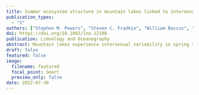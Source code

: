 ```yaml
---
title: Summer ecosystem structure in mountain lakes linked to interannual variability of lake ice, snowpack, and landscape attributes
publication_types:
  - "2"
authors: ["Stephen M. Powers", "Steven C. Fradkin", "William Baccus", "Carmen Archambault", "John R. Boetsch", "Matthew R. Brousil", "Rebecca Lofgren", "Ashley Rawhouser", "Stephanie E. Hampton"]
doi: https://doi.org/10.1002/lno.12188
publication: Limnology and Oceanography
abstract: Mountain lakes experience interannual variability in spring snowpack and ice cover that can lead to differences in physical, chemical, and biological properties in the succeeding summer. Lake studies that capture extreme years of snow and ice would be useful to understand and anticipate effects of climate change, but such data are rare for remote mountain lakes. Monitoring of lakes in Olympic, North Cascades, and Mount Rainier National Parks from2007 to 2018 allowed us to examine limnological differences along interannual and elevation-driven climate gradients that included unusually high (2011–2012) and 100-yr record low (2015) snowpack years. Years with lower spring snowpack had earlier ice-out. Across lakes, our analysis suggested an average of 0.075C lake warming perday of lost ice duration (0.525C per week), giving rise to other ecosystem changes linked to temperature such as lower dissolved oxygen, higher total dissolved N, higher chlorophyll, and higher abundance of cladoceran zooplankton. Conversely, in years with higher snowpack and a shorter ice-free season, lakes were colder and clearer (1 m deeper Secchi depth for every 1 m May snow water equivalent), with more dilute ions as well as lower algal biomass and zooplankton abundance. These results add to evidence that changes in snowpack or ice-out dates alter mountain lake ecology through multiple processes associated with hydrology, terrestrial-aquatic connection, water temperature, productivity, ion composition, and plankton communities.
draft: false
featured: false
image:
  filename: featured
  focal_point: Smart
  preview_only: false
date: 2022-07-30
---
```


